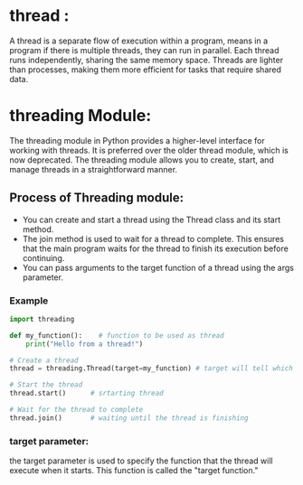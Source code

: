 # thread :
A thread is a separate flow of execution within a program, means in a program if there is multiple threads, they can run in parallel. Each thread runs independently, sharing the same memory space. Threads are lighter than processes, making them more efficient for tasks that require shared data.

# threading Module:
The threading module in Python provides a higher-level interface for working with threads. It is preferred over the older thread module, which is now deprecated. The threading module allows you to create, start, and manage threads in a straightforward manner.

## Process of Threading module:
- You can create and start a thread using the Thread class and its start method.
- The join method is used to wait for a thread to complete. This ensures that the main program waits for the thread to finish its execution before continuing.
- You can pass arguments to the target function of a thread using the args parameter.

### Example
``` python
import threading

def my_function():    # function to be used as thread
    print("Hello from a thread!")

# Create a thread
thread = threading.Thread(target=my_function) # target will tell which function to be threaded

# Start the thread
thread.start()      # srtarting thread

# Wait for the thread to complete
thread.join()       # waiting until the thread is finishing
```

### target parameter:
the target parameter is used to specify the function that the thread will execute when it starts. This function is called the "target function."
